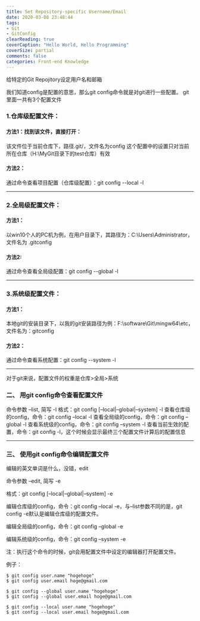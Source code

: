 ```yaml
---
title: Set Repository-specific Username/Email
date: 2020-03-08 23:48:44
tags:
- Git
- GitConfig
clearReading: true
coverCaption: "Hello World, Hello Programming"
coverSize: partial
comments: false
categories: Front-end Knowledge
---
```

给特定的Git Repojitory设定用户名和邮箱
<!--more-->
我们知道config是配置的意思，那么git config命令就是对git进行一些配置。
git里面一共有3个配置文件

### 1.仓库级配置文件：
#### 方法1：找到该文件，直接打开：

该文件位于当前仓库下，路径.git/，文件名为config
这个配置中的设置只对当前所在仓库（H:\MyGit目录下的test仓库）有效

#### 方法2：

通过命令查看项目配置（仓库级配置）：git config --local -l
***
### 2.全局级配置文件：
#### 方法1：
以win10个人的PC机为例，在用户目录下，其路径为：C:\Users\Administrator，文件名为 .gitconfig

#### 方法2:
通过命令查看全局级配置：git config --global -l

***
### 3.系统级配置文件：
#### 方法1：

本地git的安装目录下，以我的git安装路径为例：F:\software\Git\mingw64\etc，文件名为：gitconfig

#### 方法2：
通过命令查看系统配置：git config --system -l


***
对于git来说，配置文件的权重是仓库>全局>系统

### 二、 用git config命令查看配置文件
命令参数 –list, 简写 -l
格式：git config [–local|–global|–system] -l
查看仓库级的config，命令：git config –local -l
查看全局级的config，命令：git config –global -l
查看系统级的config，命令：git config –system -l
查看当前生效的配置，命令：git config -l，这个时候会显示最终三个配置文件计算后的配置信息

***
### 三、 使用git config命令编辑配置文件
编辑的英文单词是什么，没错，edit

命令参数 –edit, 简写 -e

格式：git config [–local|–global|–system] -e

编辑仓库级的config，命令：git config –local -e，与–list参数不同的是，git config -e默认是编辑仓库级的配置文件。

编辑全局级的config，命令：git config –global -e

编辑系统级的config，命令：git config –system -e

注：执行这个命令的时候，git会用配置文件中设定的编辑器打开配置文件。

例子：
```
$ git config user.name "hogehoge"
$ git config user.email hoge@gmail.com

$ git config --global user.name "hogehoge"
$ git config --global user.email hoge@gmail.com

$ git config --local user.name "hogehoge"
$ git config --local user.email hoge@gmail.com
```